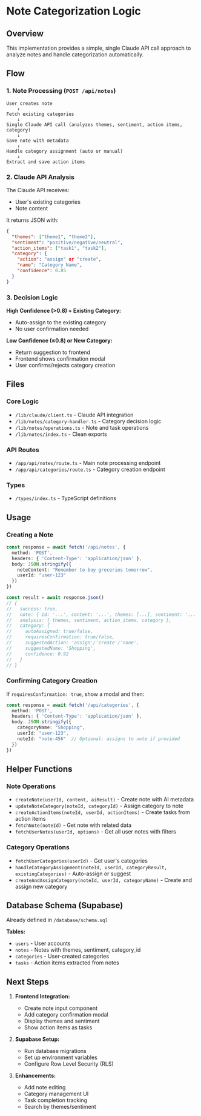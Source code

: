 # Note Categorization Logic

## Overview

This implementation provides a simple, single Claude API call approach to analyze notes and handle categorization automatically.

## Flow

### 1. Note Processing (`POST /api/notes`)

```
User creates note
    ↓
Fetch existing categories
    ↓
Single Claude API call (analyzes themes, sentiment, action items, category)
    ↓
Save note with metadata
    ↓
Handle category assignment (auto or manual)
    ↓
Extract and save action items
```

### 2. Claude API Analysis

The Claude API receives:
- User's existing categories
- Note content

It returns JSON with:
```json
{
  "themes": ["theme1", "theme2"],
  "sentiment": "positive/negative/neutral",
  "action_items": ["task1", "task2"],
  "category": {
    "action": "assign" or "create",
    "name": "Category Name",
    "confidence": 0.85
  }
}
```

### 3. Decision Logic

**High Confidence (>0.8) + Existing Category:**
- Auto-assign to the existing category
- No user confirmation needed

**Low Confidence (≤0.8) or New Category:**
- Return suggestion to frontend
- Frontend shows confirmation modal
- User confirms/rejects category creation

## Files

### Core Logic
- `/lib/claude/client.ts` - Claude API integration
- `/lib/notes/category-handler.ts` - Category decision logic
- `/lib/notes/operations.ts` - Note and task operations
- `/lib/notes/index.ts` - Clean exports

### API Routes
- `/app/api/notes/route.ts` - Main note processing endpoint
- `/app/api/categories/route.ts` - Category creation endpoint

### Types
- `/types/index.ts` - TypeScript definitions

## Usage

### Creating a Note

```typescript
const response = await fetch('/api/notes', {
  method: 'POST',
  headers: { 'Content-Type': 'application/json' },
  body: JSON.stringify({
    noteContent: "Remember to buy groceries tomorrow",
    userId: "user-123"
  })
})

const result = await response.json()
// {
//   success: true,
//   note: { id: '...', content: '...', themes: [...], sentiment: '...' },
//   analysis: { themes, sentiment, action_items, category },
//   category: {
//     autoAssigned: true/false,
//     requiresConfirmation: true/false,
//     suggestedAction: 'assign'/'create'/'none',
//     suggestedName: 'Shopping',
//     confidence: 0.92
//   }
// }
```

### Confirming Category Creation

If `requiresConfirmation: true`, show a modal and then:

```typescript
const response = await fetch('/api/categories', {
  method: 'POST',
  headers: { 'Content-Type': 'application/json' },
  body: JSON.stringify({
    categoryName: "Shopping",
    userId: "user-123",
    noteId: "note-456"  // Optional: assigns to note if provided
  })
})
```

## Helper Functions

### Note Operations
- `createNote(userId, content, aiResult)` - Create note with AI metadata
- `updateNoteCategory(noteId, categoryId)` - Assign category to note
- `createActionItems(noteId, userId, actionItems)` - Create tasks from action items
- `fetchNote(noteId)` - Get note with related data
- `fetchUserNotes(userId, options)` - Get all user notes with filters

### Category Operations
- `fetchUserCategories(userId)` - Get user's categories
- `handleCategoryAssignment(noteId, userId, categoryResult, existingCategories)` - Auto-assign or suggest
- `createAndAssignCategory(noteId, userId, categoryName)` - Create and assign new category

## Database Schema (Supabase)

Already defined in `/database/schema.sql`

**Tables:**
- `users` - User accounts
- `notes` - Notes with themes, sentiment, category_id
- `categories` - User-created categories
- `tasks` - Action items extracted from notes

## Next Steps

1. **Frontend Integration:**
   - Create note input component
   - Add category confirmation modal
   - Display themes and sentiment
   - Show action items as tasks

2. **Supabase Setup:**
   - Run database migrations
   - Set up environment variables
   - Configure Row Level Security (RLS)

3. **Enhancements:**
   - Add note editing
   - Category management UI
   - Task completion tracking
   - Search by themes/sentiment
